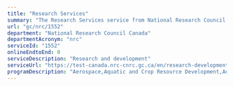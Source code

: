 ```yaml
---
title: "Research Services"
summary: "The Research Services service from National Research Council Canada is not available end-to-end online, according to the GC Service Inventory."
url: "gc/nrc/1552"
department: "National Research Council Canada"
departmentAcronym: "nrc"
serviceId: "1552"
onlineEndtoEnd: 0
serviceDescription: "Research and development"
serviceUrl: "https://test-canada.nrc-cnrc.gc.ca/en/research-development/research-collaboration"
programDescription: "Aerospace,Aquatic and Crop Resource Development,Automotive and Surface Transportation,Construction,Energy, Mining and Environment,Herzberg Astronomy & Astrophysics,Human Health Therapeutics,Metrology,Medical Devices,Nanotechnology,Ocean, Coastal and River Engineering,Security and Disruptive Technologies"
---
```

